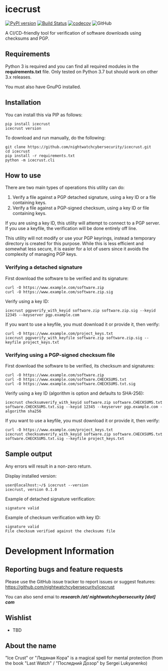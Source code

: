 # icecrust
[![PyPI version](https://badge.fury.io/py/icecrust.svg)](https://badge.fury.io/py/icecrust)
[![Build Status](https://github.com/nightwatchcybersecurity/icecrust/workflows/Test%20package/badge.svg?branch=master)](https://github.com/nightwatchcybersecurity/icecrust/actions)
[![codecov](https://codecov.io/gh/nightwatchcybersecurity/icecrust/branch/master/graph/badge.svg)](https://codecov.io/gh/nightwatchcybersecurity/icecrust)
![GitHub](https://img.shields.io/github/license/nightwatchcybersecurity/icecrust.svg)

A CI/CD-friendly tool for verification of software downloads using checksums and PGP.

## Requirements
Python 3 is required and you can find all required modules in the **requirements.txt** file.
Only tested on Python 3.7 but should work on other 3.x releases.

You must also have GnuPG installed.

## Installation
You can install this via PIP as follows:
```
pip install icecrust
icecrust version
```
To download and run manually, do the following:
```
git clone https://github.com/nightwatchcybersecurity/icecrust.git
cd icecrust
pip install -r requirements.txt
python -m icecrust.cli
```

## How to use 
There are two main types of operations this utility can do:
1. Verify a file against a PGP detached signature, using a key ID or a file containing keys.
2. Verify a file against a PGP-signed checksum, using a key ID or file containing keys.

If you are using a key ID, this utility will attempt to connect to a PGP server. If you use a keyfile,
the verification will be done entirely off line.

This utility will not modify or use your PGP keyrings, instead a temporary directory is created for this purpose.
While this is less efficient and somewhat less secure, it is easier for a lot of users since it avoids the
complexity of managing PGP keys.

### Verifying a detached signature
First download the software to be verified and its signature:
```
curl -O https://www.example.com/software.zip
curl -O https://www.example.com/software.zip.sig
```

Verify using a key ID:
```
icecrust pgpverify_with_keyid software.zip software.zip.sig --keyid 12345 --keyserver pgp.example.com
```

If you want to use a keyfile, you must download it or provide it, then verify:
```
curl -O https://www.example.com/project_keys.txt
icecrust pgpverify_with_keyfile software.zip software.zip.sig --keyfile project_keys.txt
```

### Verifying using a PGP-signed checksum file
First download the software to be verified, its checksum and signatures:
```
curl -O https://www.example.com/software.zip
curl -O https://www.example.com/software.CHECKSUMS.txt
curl -O https://www.example.com/software.CHECKSUMS.txt.sig
```

Verify using a key ID (algorithm is option and defaults to SHA-256):
```
icecrust checksumverify_with_keyid software.zip software.CHECKSUMS.txt software.CHECKSUMS.txt.sig --keyid 12345 --keyserver pgp.example.com -algorithm sha256
```

If you want to use a keyfile, you must download it or provide it, then verify:
```
curl -O https://www.example.com/project_keys.txt
icecrust checksumverify_with_keyid software.zip software.CHECKSUMS.txt software.CHECKSUMS.txt.sig --keyfile project_keys.txt
```

## Sample output
Any errors will result in a non-zero return.

Display installed version:
```
user@localhost:~/$ icecrust --version
icecrust, version 0.1.0
```

Example of detached signature verification:
```
signature valid
```

Example of checksum verification with key ID:
```
signature valid
File checksum verified against the checksums file
```

# Development Information

## Reporting bugs and feature requests
Please use the GitHub issue tracker to report issues or suggest features:
https://github.com/nightwatchcybersecurity/icecrust

You can also send emai to ***research /at/ nightwatchcybersecurity [dot] com***

## Wishlist
   * TBD

## About the name
"Ice Crust" or "Ледяная Кора" is a magical spell for mental protection
(from the book "Last Watch" / "Последний Дозор" by Sergei Lukyanenko)
